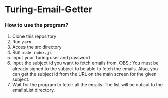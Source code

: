 # Turing-Email-Getter
### How to use the program?
1. Clone this repository
2. Run `yarn`
2. Acces the src directory
3. Run `node index.js`
4. Input your Turing user and password
5. Input the subject id you want to fetch emails from. OBS.: You must be already signed to the subject to be able to fetch the emails. Also, you can get the subject id from the URL on the main screen for the given subject.
6. Wait for the program to fetch all the emails. The list will be output to the emailsList directory.
